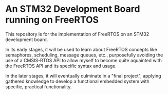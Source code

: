 # An STM32 Development Board running on FreeRTOS
This repository is for the implementation of FreeRTOS on an STM32 development board. 

In its early stages, it will be used to learn about FreeRTOS concepts like semaphores, scheduling, message queues, etc., purposefully avoiding the use of a CMSIS-RTOS API to allow myself to become quite aquainted with the FreeRTOS API and its specific syntax and usage.

In the later stages, it will eventually culminate in a "final project", applying gathered knowledge to develop a functional embedded system with specific, practical functionality.
